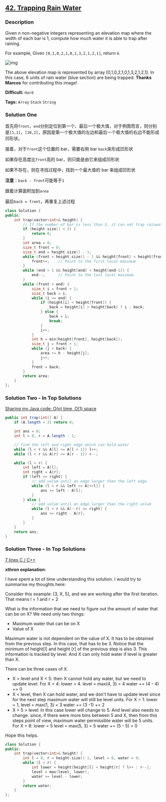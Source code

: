 ## [42. Trapping Rain Water](https://leetcode.com/problems/trapping-rain-water/#/description)

### Description

Given _n_ non-negative integers representing an elevation map where the width of each bar is 1, compute how much water it is able to trap after raining.

For example,
Given `[0,1,0,2,1,0,1,3,2,1,2,1]`, return `6`.

![img](http://www.leetcode.com/static/images/problemset/rainwatertrap.png)

The above elevation map is represented by array [0,1,0,2,1,0,1,3,2,1,2,1]. In this case, 6 units of rain water (blue section) are being trapped. **Thanks Marcos** for contributing this image!

**Difficult:** `Hard`

**Tags:** `Array` `Stack` `String`

### Solution One

首先将`front`，`end`分别定位到第一个、最后一个极大值，对于例图而言，则分别是`[1,1]`，`[10,2]`，原因是第一个极大值的左边和最后一个极大值的右边不能形成凹形状。

接着，对于`front`这个位置的 bar，需要右侧 bar `back`来形成凹形状

如果存在高度比`front`高的 bar，则只能是由它来组成凹形状

如果不存在，则在寻找过程中，找到一个最大值的 bar 来组成凹形状

**注意**：`back - front`可能等于`1`

跟着计算面积加到`area`

最后`back = front`，再重复上述过程

```c++
class Solution {
public:
    int trap(vector<int>& height) {
        // If the number of bar is less than 3, it can not trap rainwater
        if (height.size() < 3) {
            return 0;
        }
        int area = 0;
        size_t front = 0;
        size_t end = height.size() - 1;
        while (front < height.size() - 1 && height[front] < height[front + 1]) {
            front++;	// Point to the first local maximum
        }
        while (end > 1 && height[end] < height[end-1]) {
            end--;		// Point to the last local maximum
        }
        while (front < end) {
            size_t i = front + 1;
            size_t back = i;
            while (i <= end) {
                if (height[i] < height[front]) {
                    back = height[i] > height[back] ? i : back;
                } else {
                    back = i;
                    break;
                }
                i++;
            }
            int h = min(height[front], height[back]);
            size_t j = front + 1;
            while (j < back) {
                area += h - height[j];
                j++;
            }
            front = back;
        }
        return area;
    }
};
```

### Solution Two - In Top Solutions

[Sharing my Java code: O(n) time, O(1) space](https://discuss.leetcode.com/topic/5819/sharing-my-java-code-o-n-time-o-1-space)

```java
public int trap(int[] A) {
    if (A.length < 3) return 0;

    int ans = 0;
    int l = 0, r = A.length - 1;

    // find the left and right edge which can hold water
    while (l < r && A[l] <= A[l + 1]) l++;
    while (l < r && A[r] <= A[r - 1]) r--;

    while (l < r) {
        int left = A[l];
        int right = A[r];
        if (left <= right) {
            // add volum until an edge larger than the left edge
            while (l < r && left >= A[++l]) {
                ans += left - A[l];
            }
        } else {
            // add volum until an edge larger than the right volum
            while (l < r && A[--r] <= right) {
                ans += right - A[r];
            }
        }
    }
    return ans;
}
```

### Solution Three - In Top Solutions

[7 lines C / C++](https://discuss.leetcode.com/topic/18731/7-lines-c-c)

**xthron explanation**:

I have spent a lot of time understanding this solution. I would try to summarise my thoughts here:

Consider this example: [3, X, 5], and we are working after the first iteration. That means l = 1 and r = 2

What is the information that we need to figure out the amount of water that can be on X? We need only two things:

- Maximum water that can be on X
- Value of X

Maximum water is not dependent on the value of X. It has to be obtained from the previous step. In this case, that has to be 3. Notice that the minimum of height[l] and height [r] of the previous step is also 3. This information is tracked by level. And X can only hold water if level is greater than X.

There can be three cases of X.

- X > level and X < 5: then X cannot hold any water, but we need to update level.
  For X = 4:
  lower = 4.
  level = max(4, 3) = 4
  water += (4 - 4) += 0
- X < level, then X can hold water, and we don't have to update level since for the next step maximum water will still be level units.
  For X = 1:
  lower = 1,
  level = max(1, 3) = 3
  water += (3 -1) += 2
- X > 5 > level: In this case lower will change to 5. And level also needs to change. since, if there were more bins between 5 and X, then from this steps point of view, maximum water permissible water will be 5 units.
  For X = 8:
  lower = 5
  level = max(5, 3) = 5
  water += (5 - 5) = 0

Hope this helps.

```c++
class Solution {
public:
    int trap(vector<int>& height) {
        int l = 0, r = height.size()-1, level = 0, water = 0;
        while (l < r) {
            int lower = height[height[l] < height[r] ? l++ : r--];
            level = max(level, lower);
            water += level - lower;
        }
        return water;
    }
};
```
